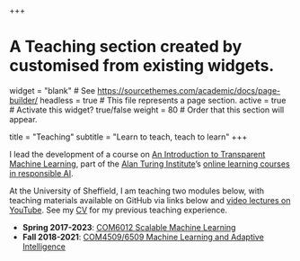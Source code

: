 +++
# A Teaching section created by customised from existing widgets.
widget = "blank"  # See https://sourcethemes.com/academic/docs/page-builder/
headless = true  # This file represents a page section.
active = true  # Activate this widget? true/false
weight = 80  # Order that this section will appear.

title = "Teaching"
subtitle = "Learn to teach, teach to learn"
+++

I lead the development of a course on [An Introduction to Transparent Machine Learning](https://pykale.github.io/transparentML/), part of the [Alan Turing Institute](https://www.turing.ac.uk)’s [online learning courses in responsible AI](https://www.turing.ac.uk/funding-call-online-learning-courses-responsible-ai).

At the University of Sheffield, I am teaching two modules below, with teaching materials available on GitHub via links below and [video lectures on YouTube](https://www.youtube.com/c/HaipingLu/playlists). See my [CV](files/cv.pdf) for my previous teaching experience.

- **Spring 2017-2023**: [COM6012 Scalable Machine Learning](https://github.com/haipinglu/ScalableML)
- **Fall 2018-2021**: [COM4509/6509 Machine Learning and Adaptive Intelligence](https://github.com/maalvarezl/MLAI)
